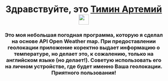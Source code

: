 <h1 align="center">Здравствуйте, это <a href="https://github.com/TiminArt/" target="_blank">Тимин Артемий</a> 
<img src="https://github.com/blackcater/blackcater/raw/main/images/Hi.gif" height="32"/></h1>
<h3 align="center">Это моя небольшая погодная программа, которую я сделал на основе API Open Weather map. При предоставлении геолокации приложение коректно выдает информацию о температуре, но делает это, к сожалению, только на английском языке (но делает!). Советую использовать его на личном устройстве, где будет именно Ваша геолокации. Приятного пользования!</h3>